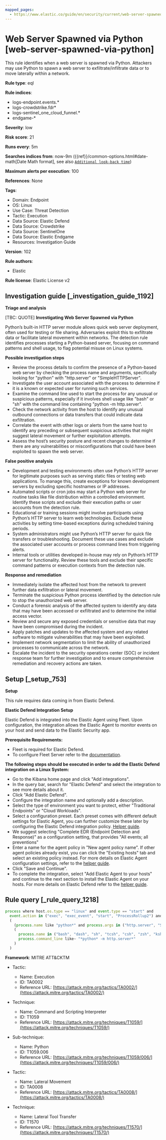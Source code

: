 ```yaml
---
mapped_pages:
  - https://www.elastic.co/guide/en/security/current/web-server-spawned-via-python.html
---
```


# Web Server Spawned via Python [web-server-spawned-via-python]

This rule identifies when a web server is spawned via Python. Attackers may use Python to spawn a web server to exfiltrate/infiltrate data or to move laterally within a network.

**Rule type**: eql

**Rule indices**:

* logs-endpoint.events.*
* logs-crowdstrike.fdr*
* logs-sentinel_one_cloud_funnel.*
* endgame-*

**Severity**: low

**Risk score**: 21

**Runs every**: 5m

**Searches indices from**: now-9m ({{ref}}/common-options.html#date-math[Date Math format], see also [`Additional look-back time`](docs-content://solutions/security/detect-and-alert/create-detection-rule.md#rule-schedule))

**Maximum alerts per execution**: 100

**References**: None

**Tags**:

* Domain: Endpoint
* OS: Linux
* Use Case: Threat Detection
* Tactic: Execution
* Data Source: Elastic Defend
* Data Source: Crowdstrike
* Data Source: SentinelOne
* Data Source: Elastic Endgame
* Resources: Investigation Guide

**Version**: 102

**Rule authors**:

* Elastic

**Rule license**: Elastic License v2

## Investigation guide [_investigation_guide_1192]

**Triage and analysis**

[TBC: QUOTE]
**Investigating Web Server Spawned via Python**

Python’s built-in HTTP server module allows quick web server deployment, often used for testing or file sharing. Adversaries exploit this to exfiltrate data or facilitate lateral movement within networks. The detection rule identifies processes starting a Python-based server, focusing on command patterns and shell usage, to flag potential misuse on Linux systems.

**Possible investigation steps**

* Review the process details to confirm the presence of a Python-based web server by checking the process name and arguments, specifically looking for "python" with "http.server" or "SimpleHTTPServer".
* Investigate the user account associated with the process to determine if it is a known or expected user for running such services.
* Examine the command line used to start the process for any unusual or suspicious patterns, especially if it involves shell usage like "bash" or "sh" with the command line containing "python -m http.server".
* Check the network activity from the host to identify any unusual outbound connections or data transfers that could indicate data exfiltration.
* Correlate the event with other logs or alerts from the same host to identify any preceding or subsequent suspicious activities that might suggest lateral movement or further exploitation attempts.
* Assess the host’s security posture and recent changes to determine if there are any vulnerabilities or misconfigurations that could have been exploited to spawn the web server.

**False positive analysis**

* Development and testing environments often use Python’s HTTP server for legitimate purposes such as serving static files or testing web applications. To manage this, create exceptions for known development servers by excluding specific hostnames or IP addresses.
* Automated scripts or cron jobs may start a Python web server for routine tasks like file distribution within a controlled environment. Identify these scripts and exclude their execution paths or user accounts from the detection rule.
* Educational or training sessions might involve participants using Python’s HTTP server to learn web technologies. Exclude these activities by setting time-based exceptions during scheduled training periods.
* System administrators might use Python’s HTTP server for quick file transfers or troubleshooting. Document these use cases and exclude the associated user accounts or process command lines from triggering alerts.
* Internal tools or utilities developed in-house may rely on Python’s HTTP server for functionality. Review these tools and exclude their specific command patterns or execution contexts from the detection rule.

**Response and remediation**

* Immediately isolate the affected host from the network to prevent further data exfiltration or lateral movement.
* Terminate the suspicious Python process identified by the detection rule to stop the unauthorized web server.
* Conduct a forensic analysis of the affected system to identify any data that may have been accessed or exfiltrated and to determine the initial access vector.
* Review and secure any exposed credentials or sensitive data that may have been compromised during the incident.
* Apply patches and updates to the affected system and any related software to mitigate vulnerabilities that may have been exploited.
* Implement network segmentation to limit the ability of unauthorized processes to communicate across the network.
* Escalate the incident to the security operations center (SOC) or incident response team for further investigation and to ensure comprehensive remediation and recovery actions are taken.


## Setup [_setup_753]

**Setup**

This rule requires data coming in from Elastic Defend.

**Elastic Defend Integration Setup**

Elastic Defend is integrated into the Elastic Agent using Fleet. Upon configuration, the integration allows the Elastic Agent to monitor events on your host and send data to the Elastic Security app.

**Prerequisite Requirements:**

* Fleet is required for Elastic Defend.
* To configure Fleet Server refer to the [documentation](docs-content://reference/ingestion-tools/fleet/fleet-server.md).

**The following steps should be executed in order to add the Elastic Defend integration on a Linux System:**

* Go to the Kibana home page and click "Add integrations".
* In the query bar, search for "Elastic Defend" and select the integration to see more details about it.
* Click "Add Elastic Defend".
* Configure the integration name and optionally add a description.
* Select the type of environment you want to protect, either "Traditional Endpoints" or "Cloud Workloads".
* Select a configuration preset. Each preset comes with different default settings for Elastic Agent, you can further customize these later by configuring the Elastic Defend integration policy. [Helper guide](docs-content://solutions/security/configure-elastic-defend/configure-an-integration-policy-for-elastic-defend.md).
* We suggest selecting "Complete EDR (Endpoint Detection and Response)" as a configuration setting, that provides "All events; all preventions"
* Enter a name for the agent policy in "New agent policy name". If other agent policies already exist, you can click the "Existing hosts" tab and select an existing policy instead. For more details on Elastic Agent configuration settings, refer to the [helper guide](docs-content://reference/ingestion-tools/fleet/agent-policy.md).
* Click "Save and Continue".
* To complete the integration, select "Add Elastic Agent to your hosts" and continue to the next section to install the Elastic Agent on your hosts. For more details on Elastic Defend refer to the [helper guide](docs-content://solutions/security/configure-elastic-defend/install-elastic-defend.md).


## Rule query [_rule_query_1218]

```js
process where host.os.type == "linux" and event.type == "start" and
  event.action in ("exec", "exec_event", "start", "ProcessRollup2") and
  (
    (process.name like "python*" and process.args in ("http.server", "SimpleHTTPServer")) or
    (
      process.name in ("bash", "dash", "sh", "tcsh", "csh", "zsh", "ksh", "fish") and
      process.command_line like~ "*python* -m http.server*"
    )
  )
```

**Framework**: MITRE ATT&CKTM

* Tactic:

    * Name: Execution
    * ID: TA0002
    * Reference URL: [https://attack.mitre.org/tactics/TA0002/](https://attack.mitre.org/tactics/TA0002/)

* Technique:

    * Name: Command and Scripting Interpreter
    * ID: T1059
    * Reference URL: [https://attack.mitre.org/techniques/T1059/](https://attack.mitre.org/techniques/T1059/)

* Sub-technique:

    * Name: Python
    * ID: T1059.006
    * Reference URL: [https://attack.mitre.org/techniques/T1059/006/](https://attack.mitre.org/techniques/T1059/006/)

* Tactic:

    * Name: Lateral Movement
    * ID: TA0008
    * Reference URL: [https://attack.mitre.org/tactics/TA0008/](https://attack.mitre.org/tactics/TA0008/)

* Technique:

    * Name: Lateral Tool Transfer
    * ID: T1570
    * Reference URL: [https://attack.mitre.org/techniques/T1570/](https://attack.mitre.org/techniques/T1570/)



